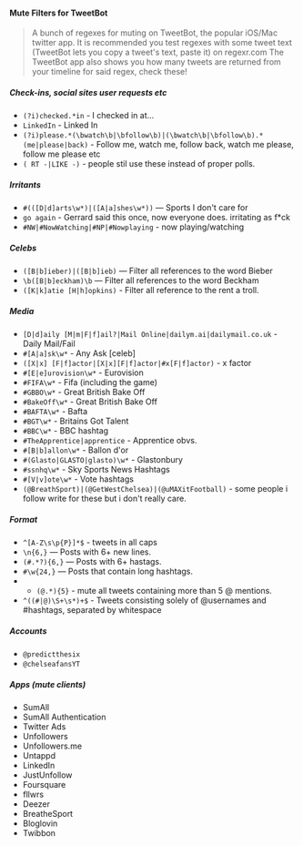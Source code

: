 #### Mute Filters for TweetBot

> A bunch of regexes for muting on TweetBot, the popular iOS/Mac twitter app.
> It is recommended you test regexes with some tweet text (TweetBot lets you copy a tweet's text, paste it) on regexr.com
> The TweetBot app also shows you how many tweets are returned from your timeline for said regex, check these!

##### Check-ins, social sites user requests etc

+ `(?i)checked.*in` - I checked in at...
+ `LinkedIn` - Linked In
+ `(?i)please.*(\bwatch\b|\bfollow\b)|(\bwatch\b|\bfollow\b).*(me|please|back)` - Follow me, watch me, follow back, watch me please, follow me please etc
+  `( RT -|LIKE -)` - people stil use these instead of proper polls.

##### Irritants 

+ `#(([D|d]arts\w*)|([A|a]shes\w*))` — Sports I don't care for
+ `go again` - Gerrard said this once, now everyone does. irritating as f*ck
+ `#NW|#NowWatching|#NP|#Nowplaying` - now playing/watching

##### Celebs 

+ `([B|b]ieber)|([B|b]ieb)` — Filter all references to the word Bieber
+ `\b([B|b]eckham)\b` — Filter all references to the word Beckham
+ `([K|k]atie [H|h]opkins)` - Filter all reference to the rent a troll.


##### Media
+ `[D|d]aily [M|m|F|f]ail?|Mail Online|dailym.ai|dailymail.co.uk` - Daily Mail/Fail
+ `#[A|a]sk\w*` - Any Ask [celeb] 
+ `([X|x] [F|f]actor|[X|x][F|f]actor|#x[F|f]actor)` - x factor
+ `#[E|e]urovision\w*` - Eurovision
+ `#FIFA\w*` - Fifa (including the game)
+ `#GBBO\w*` - Great British Bake Off
+ `#BakeOff\w*` - Great British Bake Off
+ `#BAFTA\w*` - Bafta
+ `#BGT\w*` - Britains Got Talent
+ `#BBC\w*` - BBC hashtag
+  `#TheApprentice|apprentice` - Apprentice obvs.
+ `#[B|b]allon\w*` - Ballon d'or
+ `#(Glasto|GLASTO|glasto)\w*` - Glastonbury
+ `#ssnhq\w*` - Sky Sports News Hashtags
+ `#[V|v]ote\w*` - Vote hashtags
+ `(@BreathSport)|(@GetWestChelsea)|(@uMAXitFootball)` - some people i follow write for these but i don't really care.

##### Format

+ `^[A-Z\s\p{P}]*$` - tweets in all caps
+ `\n{6,}` — Posts with 6+ new lines.
+ `(#.*?){6,}` — Posts with 6+ hastags.
+ `#\w{24,}` — Posts that contain long hashtags.
+ + `(@.*){5}` - mute all tweets containing more than 5 @ mentions.
+ `^((#|@)\S+\s*)+$` - Tweets consisting solely of @usernames and #hashtags, separated by whitespace

##### Accounts

+ `@predictthesix` 
+ `@chelseafansYT`

##### Apps (mute clients)

+ SumAll
+ SumAll Authentication
+ Twitter Ads
+ Unfollowers
+ Unfollowers.me
+ Untappd
+ LinkedIn
+ JustUnfollow
+ Foursquare
+ fllwrs
+ Deezer
+ BreatheSport
+ Bloglovin
+ Twibbon
